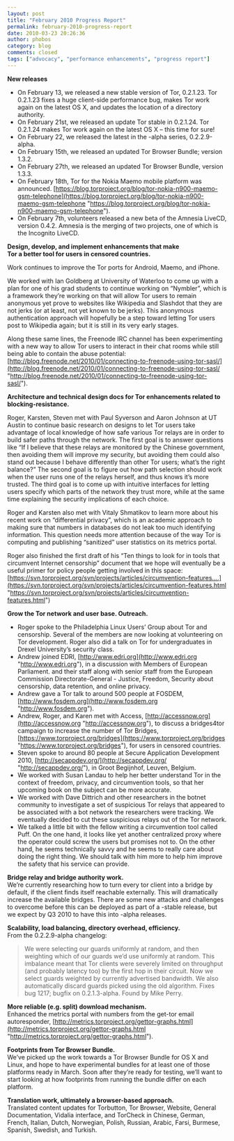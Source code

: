 ```yaml
---
layout: post
title: "February 2010 Progress Report"
permalink: february-2010-progress-report
date: 2010-03-23 20:26:36
author: phobos
category: blog
comments: closed
tags: ["advocacy", "performance enhancements", "progress report"]
---
```


**New releases**

<!-- more -->

-   On February 13, we released a new stable version of Tor, 0.2.1.23. Tor 0.2.1.23 fixes a huge client-side performance bug, makes Tor work again on the latest OS X, and updates the location of a directory authority.
-   On February 21st, we released an update Tor stable in 0.2.1.24. Tor 0.2.1.24 makes Tor work again on the latest OS X – this time for sure!
-   On February 22, we released the latest in the -alpha series, 0.2.2.9-alpha.
-   On February 15th, we released an updated Tor Browser Bundle; version 1.3.2.
-   On February 27th, we released an updated Tor Browser Bundle, version 1.3.3.
-   On February 18th, Tor for the Nokia Maemo mobile platform was announced. [https://blog.torproject.org/blog/tor-nokia-n900-maemo-gsm-telephone](https://blog.torproject.org/blog/tor-nokia-n900-maemo-gsm-telephone "https://blog.torproject.org/blog/tor-nokia-n900-maemo-gsm-telephone").
-   On February 7th, volunteers released a new beta of the Amnesia LiveCD, version 0.4.2. Amnesia is the merging of two projects, one of which is the Incognito LiveCD.

**Design, develop, and implement enhancements that make  
 Tor a better tool for users in censored countries.**

Work continues to improve the Tor ports for Android, Maemo, and iPhone.

We worked with Ian Goldberg at University of Waterloo to come up with a plan for one of his grad students to continue working on “Nymbler”, which is a framework they’re working on that will allow Tor users to remain anonymous yet prove to websites like Wikipedia and Slashdot that they are not jerks (or at least, not yet known to be jerks). This anonymous authentication approach will hopefully be a step toward letting Tor users post to Wikipedia again; but it is still in its very early stages.

Along these same lines, the Freenode IRC channel has been experimenting with a new way to allow Tor users to interact in their chat rooms while still being able to contain the abuse potential: [http://blog.freenode.net/2010/01/connecting-to-freenode-using-tor-sasl/](http://blog.freenode.net/2010/01/connecting-to-freenode-using-tor-sasl/ "http://blog.freenode.net/2010/01/connecting-to-freenode-using-tor-sasl/").

**Architecture and technical design docs for Tor enhancements related to blocking-resistance.**

Roger, Karsten, Steven met with Paul Syverson and Aaron Johnson at UT Austin to continue basic research on designs to let Tor users take advantage of local knowledge of how safe various Tor relays are in order to build safer paths through the network. The first goal is to answer questions like “If I believe that these relays are monitored by the Chinese government, then avoiding them will improve my security, but avoiding them could also stand out because I behave differently than other Tor users; what’s the right balance?” The second goal is to figure out how path selection should work when the user runs one of the relays herself, and thus knows it’s more trusted. The third goal is to come up with intuitive interfaces for letting users specify which parts of the network they trust more, while at the same time explaining the security implications of each choice.

Roger and Karsten also met with Vitaly Shmatikov to learn more about his recent work on “differential privacy”, which is an academic approach to making sure that numbers in databases do not leak too much identifying information. This question needs more attention because of the way Tor is computing and publishing “sanitized” user statistics on its metrics portal.

Roger also finished the first draft of his “Ten things to look for in tools that circumvent Internet censorship” document that we hope will eventually be a useful primer for policy people getting involved in this space: [https://svn.torproject.org/svn/projects/articles/circumvention-features....](https://svn.torproject.org/svn/projects/articles/circumvention-features.html "https://svn.torproject.org/svn/projects/articles/circumvention-features.html")

**Grow the Tor network and user base. Outreach.**

-   Roger spoke to the Philadelphia Linux Users’ Group about Tor and censorship. Several of the members are now looking at volunteering on Tor development. Roger also did a talk on Tor for undergraduates in Drexel University’s security class.
-   Andrew joined EDRI, [http://www.edri.org](http://www.edri.org "http://www.edri.org"), in a discussion with Members of European Parliament. and their staff along with senior staff from the European Commission Directorate-General - Justice, Freedom, Security about censorship, data retention, and online privacy.
-   Andrew gave a Tor talk to around 500 people at FOSDEM, [http://www.fosdem.org](http://www.fosdem.org "http://www.fosdem.org").
-   Andrew, Roger, and Karen met with Access, [http://accessnow.org](http://accessnow.org "http://accessnow.org"), to discuss a bridges4tor campaign to increase the number of Tor Bridges, [https://www.torproject.org/bridges](https://www.torproject.org/bridges "https://www.torproject.org/bridges"), for users in censored countries.
-   Steven spoke to around 80 people at Secure Application Development 2010, [http://secappdev.org/](http://secappdev.org/ "http://secappdev.org/"), in Groot Begijnhof, Leuven, Belgium.
-   We worked with Susan Landau to help her better understand Tor in the context of freedom, privacy, and circumvention tools, so that her upcoming book on the subject can be more accurate.
-   We worked with Dave Dittrich and other researchers in the botnet community to investigate a set of suspicious Tor relays that appeared to be associated with a bot network the researchers were tracking. We eventually decided to cut these suspicious relays out of the Tor network.
-   We talked a little bit with the fellow writing a circumvention tool called Puff. On the one hand, it looks like yet another centralized proxy where the operator could screw the users but promises not to. On the other hand, he seems technically savvy and he seems to really care about doing the right thing. We should talk with him more to help him improve the safety that his service can provide.

**Bridge relay and bridge authority work.**  
 We’re currently researching how to turn every tor client into a bridge by default, if the client finds itself reachable externally. This will dramatically increase the available bridges. There are some new attacks and challenges to overcome before this can be deployed as part of a -stable release, but we expect by Q3 2010 to have this into -alpha releases.

**Scalability, load balancing, directory overhead, efficiency.**  
 From the 0.2.2.9-alpha changelog:

> We were selecting our guards uniformly at random, and then weighting which of our guards we’d use uniformly at random. This imbalance meant that Tor clients were severely limited on throughput (and probably latency too) by the first hop in their circuit. Now we select guards weighted by currently advertised bandwidth. We also automatically discard guards picked using the old algorithm. Fixes bug 1217; bugfix on 0.2.1.3-alpha. Found by Mike Perry.

**More reliable (e.g. split) download mechanism.**  
 Enhanced the metrics portal with numbers from the get-tor email autoresponder, [http://metrics.torproject.org/gettor-graphs.html](http://metrics.torproject.org/gettor-graphs.html "http://metrics.torproject.org/gettor-graphs.html").

**Footprints from Tor Browser Bundle.**  
 We’ve picked up the work towards a Tor Browser Bundle for OS X and Linux, and hope to have experimental bundles for at least one of those platforms ready in March. Soon after they’re ready for testing, we’ll want to start looking at how footprints from running the bundle differ on each platform.

**Translation work, ultimately a browser-based approach.**  
 Translated content updates for Torbutton, Tor Browser, Website, General Documentation, Vidalia interface, and TorCheck in Chinese, German, French, Italian, Dutch, Norwegian, Polish, Russian, Arabic, Farsi, Burmese, Spanish, Swedish, and Turkish.
